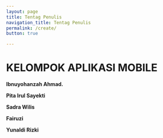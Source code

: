 ```yaml
---
layout: page
title: Tentag Penulis
navigation_title: Tentag Penulis
permalink: /create/
button: true

---
```


# KELOMPOK APLIKASI MOBILE

**Ibnuyohanzah Ahmad.**

**Pita Irul Sayekti**

**Sadra Wilis**

**Fairuzi**

**Yunaldi Rizki**
